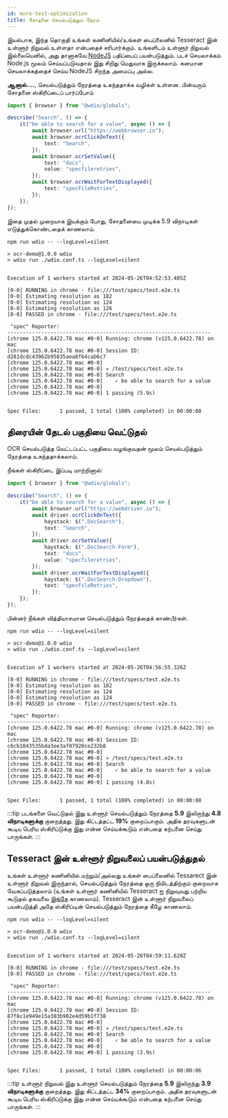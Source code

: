 ```yaml
---
id: more-test-optimization
title: சோதனை செயல்படுத்தும் நேரம்
---
```


இயல்பாக, இந்த தொகுதி உங்கள் கணினியில்/உங்கள் பைப்லைனில் Tesseract இன் உள்ளூர் நிறுவல் உள்ளதா என்பதைச் சரிபார்க்கும். உங்களிடம் உள்ளூர் நிறுவல் இல்லையெனில், அது தானாகவே [NodeJS](https://github.com/naptha/tesseract.js) பதிப்பைப் பயன்படுத்தும். படச் செயலாக்கம் Node.js மூலம் செய்யப்படுவதால் இது சிறிது மெதுவாக இருக்கலாம். கனமான செயலாக்கத்தைச் செய்ய NodeJS சிறந்த அமைப்பு அல்ல.

**ஆனால்....**, செயல்படுத்தும் நேரத்தை உகந்ததாக்க வழிகள் உள்ளன. பின்வரும் சோதனை ஸ்கிரிப்டைப் பார்ப்போம்

```ts
import { browser } from "@wdio/globals";

describe("Search", () => {
    it("be able to search for a value", async () => {
        await browser.url("https://webbrowser.io");
        await browser.ocrClickOnText({
            text: "Search",
        });
        await browser.ocrSetValue({
            text: "docs",
            value: "specfileretries",
        });
        await browser.ocrWaitForTextDisplayed({
            text: "specFileRetries",
        });
    });
});
```

இதை முதல் முறையாக இயக்கும் போது, சோதனையை முடிக்க 5.9 விநாடிகள் எடுத்துக்கொண்டதைக் காணலாம்.

```log
npm run wdio -- --logLevel=silent

> ocr-demo@1.0.0 wdio
> wdio run ./wdio.conf.ts --logLevel=silent


Execution of 1 workers started at 2024-05-26T04:52:53.405Z

[0-0] RUNNING in chrome - file:///test/specs/test.e2e.ts
[0-0] Estimating resolution as 182
[0-0] Estimating resolution as 124
[0-0] Estimating resolution as 126
[0-0] PASSED in chrome - file:///test/specs/test.e2e.ts

 "spec" Reporter:
------------------------------------------------------------------
[chrome 125.0.6422.78 mac #0-0] Running: chrome (v125.0.6422.78) on mac
[chrome 125.0.6422.78 mac #0-0] Session ID: d281dcdc43962b95835aea8f64cab6c7
[chrome 125.0.6422.78 mac #0-0]
[chrome 125.0.6422.78 mac #0-0] » /test/specs/test.e2e.ts
[chrome 125.0.6422.78 mac #0-0] Search
[chrome 125.0.6422.78 mac #0-0]    ✓ be able to search for a value
[chrome 125.0.6422.78 mac #0-0]
[chrome 125.0.6422.78 mac #0-0] 1 passing (5.9s)


Spec Files:      1 passed, 1 total (100% completed) in 00:00:08
```

## திரையின் தேடல் பகுதியை வெட்டுதல்

OCR செயல்படுத்த வெட்டப்பட்ட பகுதியை வழங்குவதன் மூலம் செயல்படுத்தும் நேரத்தை உகந்ததாக்கலாம்.

நீங்கள் ஸ்கிரிப்டை இப்படி மாற்றினால்:

```ts
import { browser } from "@wdio/globals";

describe("Search", () => {
    it("be able to search for a value", async () => {
        await browser.url("https://webdriver.io");
        await driver.ocrClickOnText({
            haystack: $(".DocSearch"),
            text: "Search",
        });
        await driver.ocrSetValue({
            haystack: $(".DocSearch-Form"),
            text: "docs",
            value: "specfileretries",
        });
        await driver.ocrWaitForTextDisplayed({
            haystack: $(".DocSearch-Dropdown"),
            text: "specFileRetries",
        });
    });
});
```

பின்னர் நீங்கள் வித்தியாசமான செயல்படுத்தும் நேரத்தைக் காண்பீர்கள்.

```log
npm run wdio -- --logLevel=silent

> ocr-demo@1.0.0 wdio
> wdio run ./wdio.conf.ts --logLevel=silent


Execution of 1 workers started at 2024-05-26T04:56:55.326Z

[0-0] RUNNING in chrome - file:///test/specs/test.e2e.ts
[0-0] Estimating resolution as 182
[0-0] Estimating resolution as 124
[0-0] Estimating resolution as 124
[0-0] PASSED in chrome - file:///test/specs/test.e2e.ts

 "spec" Reporter:
------------------------------------------------------------------
[chrome 125.0.6422.78 mac #0-0] Running: chrome (v125.0.6422.78) on mac
[chrome 125.0.6422.78 mac #0-0] Session ID: c6cb1843535bda3ee3af07920ce232b8
[chrome 125.0.6422.78 mac #0-0]
[chrome 125.0.6422.78 mac #0-0] » /test/specs/test.e2e.ts
[chrome 125.0.6422.78 mac #0-0] Search
[chrome 125.0.6422.78 mac #0-0]    ✓ be able to search for a value
[chrome 125.0.6422.78 mac #0-0]
[chrome 125.0.6422.78 mac #0-0] 1 passing (4.8s)


Spec Files:      1 passed, 1 total (100% completed) in 00:00:08
```

:::tip படங்களை வெட்டுதல்
இது உள்ளூர் செயல்படுத்தும் நேரத்தை **5.9** இலிருந்து **4.8 விநாடிகளுக்கு** குறைத்தது. இது கிட்டத்தட்ட **19%** குறைப்பாகும். அதிக தரவுகளுடன் கூடிய பெரிய ஸ்கிரிப்டுக்கு இது என்ன செய்யக்கூடும் என்பதை கற்பனை செய்து பாருங்கள்.
:::

## Tesseract இன் உள்ளூர் நிறுவலைப் பயன்படுத்துதல்

உங்கள் உள்ளூர் கணினியில் மற்றும்/அல்லது உங்கள் பைப்லைனில் Tessarect இன் உள்ளூர் நிறுவல் இருந்தால், செயல்படுத்தும் நேரத்தை ஒரு நிமிடத்திற்கும் குறைவாக வேகப்படுத்தலாம் (உங்கள் உள்ளூர் கணினியில் Tesseract ஐ நிறுவுவது பற்றிய கூடுதல் தகவலை [இங்கே](https://tesseract-ocr.github.io/tessdoc/Installation.html) காணலாம்). Tesseract இன் உள்ளூர் நிறுவலைப் பயன்படுத்தி அதே ஸ்கிரிப்டின் செயல்படுத்தும் நேரத்தை கீழே காணலாம்.

```log
npm run wdio -- --logLevel=silent

> ocr-demo@1.0.0 wdio
> wdio run ./wdio.conf.ts --logLevel=silent


Execution of 1 workers started at 2024-05-26T04:59:11.620Z

[0-0] RUNNING in chrome - file:///test/specs/test.e2e.ts
[0-0] PASSED in chrome - file:///test/specs/test.e2e.ts

 "spec" Reporter:
------------------------------------------------------------------
[chrome 125.0.6422.78 mac #0-0] Running: chrome (v125.0.6422.78) on mac
[chrome 125.0.6422.78 mac #0-0] Session ID: 87f8c1e949e15a383b902e4d59b1f738
[chrome 125.0.6422.78 mac #0-0]
[chrome 125.0.6422.78 mac #0-0] » /test/specs/test.e2e.ts
[chrome 125.0.6422.78 mac #0-0] Search
[chrome 125.0.6422.78 mac #0-0]    ✓ be able to search for a value
[chrome 125.0.6422.78 mac #0-0]
[chrome 125.0.6422.78 mac #0-0] 1 passing (3.9s)


Spec Files:      1 passed, 1 total (100% completed) in 00:00:06
```

:::tip உள்ளூர் நிறுவல்
இது உள்ளூர் செயல்படுத்தும் நேரத்தை **5.9** இலிருந்து **3.9 விநாடிகளுக்கு** குறைத்தது. இது கிட்டத்தட்ட **34%** குறைப்பாகும். அதிக தரவுகளுடன் கூடிய பெரிய ஸ்கிரிப்டுக்கு இது என்ன செய்யக்கூடும் என்பதை கற்பனை செய்து பாருங்கள்.
:::